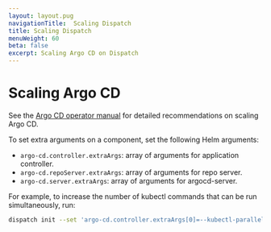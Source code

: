 ```yaml
---
layout: layout.pug
navigationTitle:  Scaling Dispatch
title: Scaling Dispatch
menuWeight: 60
beta: false
excerpt: Scaling Argo CD on Dispatch
---
```


# Scaling Argo CD

See the [Argo CD operator manual](https://argoproj.github.io/argo-cd/operator-manual/high_availability/) for detailed recommendations on scaling Argo CD.

To set extra arguments on a component, set the following Helm arguments:

* `argo-cd.controller.extraArgs`: array of arguments for application controller.
* `argo-cd.repoServer.extraArgs`: array of arguments for repo server.
* `argo-cd.server.extraArgs`: array of arguments for argocd-server.

For example, to increase the number of kubectl commands that can be run simultaneously, run:

```bash
dispatch init --set 'argo-cd.controller.extraArgs[0]=--kubectl-parallelism-limit=20'
```
